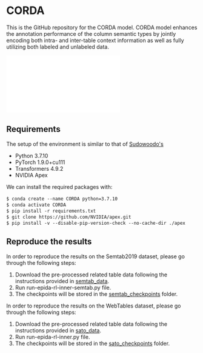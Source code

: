 # CORDA

This is the GitHub repository for the CORDA model. CORDA model enhances the annotation performance of the column semantic types by jointly encoding both intra- and inter-table context information as well as fully utilizing both labeled and unlabeled data.

![Overview of RECA](./pipeline.drawio.pdf)

## Requirements

The setup of the environment is similar to that of [Sudowoodo's](https://github.com/megagonlabs/sudowoodo/tree/main)

* Python 3.7.10
* PyTorch 1.9.0+cu111
* Transformers 4.9.2
* NVIDIA Apex

We can install the required packages with:
```console
$ conda create --name CORDA python=3.7.10
$ conda activate CORDA
$ pip install -r requirements.txt
$ git clone https://github.com/NVIDIA/apex.git
$ pip install -v --disable-pip-version-check --no-cache-dir ./apex
```

## Reproduce the results
In order to reproduce the results on the Semtab2019 dataset, please go through the following steps:
1. Download the pre-processed related table data following the instructions provided in [semtab_data](https://github.com/ysunbp/CORDA/tree/main/semtab_data).
2. Run run-epida-rl-inner-semtab.py file.
3. The checkpoints will be stored in the [semtab_checkpoints](https://github.com/ysunbp/CORDA/tree/main/semtab_checkpoints) folder.

In order to reproduce the results on the WebTables dataset, please go through the following steps:
1. Download the pre-processed related table data following the instructions provided in [sato_data](https://github.com/ysunbp/CORDA/tree/main/sato_data).
2. Run run-epida-rl-inner.py file.
3. The checkpoints will be stored in the [sato_checkpoints](https://github.com/ysunbp/CORDA/tree/main/sato_checkpoints) folder.
